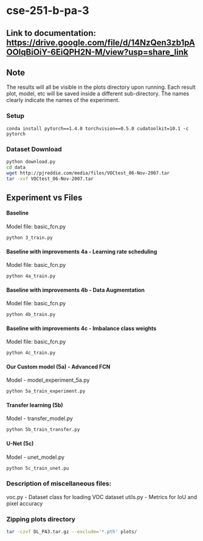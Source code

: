 # cse-251-b-pa-3

## Link to documentation: https://drive.google.com/file/d/14NzQen3zb1pAOOlqBiOiY-6EiQPH2N-M/view?usp=share_link

## Note
The results will all be visible in the plots directory upon running. Each result plot, model, etc will be saved inside a different sub-directory. The names clearly indicate the names of the experiment.


### Setup
```
conda install pytorch==1.4.0 torchvision==0.5.0 cudatoolkit=10.1 -c pytorch
```

### Dataset Download

```bash
python download.py
cd data
wget http://pjreddie.com/media/files/VOCtest_06-Nov-2007.tar
tar -xvf VOCtest_06-Nov-2007.tar
```


## Experiment vs Files

#### Baseline
Model file: basic_fcn.py
```bash
python 3_train.py
```
#### Baseline with improvements 4a - Learning rate scheduling
Model file: basic_fcn.py
```bash
python 4a_train.py
```

#### Baseline with improvements 4b - Data Augmemtation
Model file: basic_fcn.py
```bash
python 4b_train.py
```

#### Baseline with improvements 4c - Imbalance class weights
Model file: basic_fcn.py
```bash
python 4c_train.py
```

#### Our Custom model (5a) - Advanced FCN

Model - model_experiment_5a.py

```bash
python 5a_train_experiment.py
```

#### Transfer learning (5b)

Model - transfer_model.py

```bash
python 5b_train_transfer.py
```

#### U-Net (5c)

Model - unet_model.py

```bash
python 5c_train_unet.pu
```

### Description of miscellaneous files:
voc.py - Dataset class for loading VOC dataset
utils.py - Metrics for IoU and pixel accuracy

### Zipping plots directory

```bash
tar -czvf DL_PA3.tar.gz --exclude='*.pth' plots/
```
